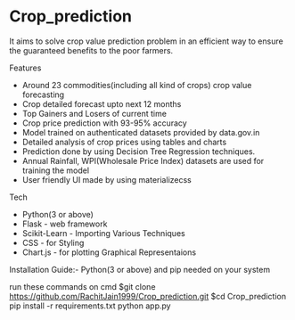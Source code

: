 # Crop_prediction
It aims to solve crop value prediction problem in an efficient way to ensure the guaranteed benefits to the poor farmers.


 Features
 - Around 23 commodities(including all kind of crops) crop value forecasting
 - Crop detailed forecast upto next 12 months
 - Top Gainers and Losers of current time
 - Crop price prediction with 93-95% accuracy
 - Model trained on authenticated datasets provided by data.gov.in
 - Detailed analysis of crop prices using tables and charts
 - Prediction done by using Decision Tree Regression techniques.
 - Annual Rainfall, WPI(Wholesale Price Index) datasets are used for training the model
 - User friendly UI made by using materializecss

 Tech
 - Python(3 or above)
 - Flask - web framework
 - Scikit-Learn - Importing Various Techniques
 - CSS - for Styling
 - Chart.js - for plotting Graphical Representaions

Installation Guide:-
Python(3 or above) and pip needed on your system

run these commands on cmd
 $git clone https://github.com/RachitJain1999/Crop_prediction.git
 $cd Crop_prediction
 pip install -r requirements.txt
 python app.py
 

